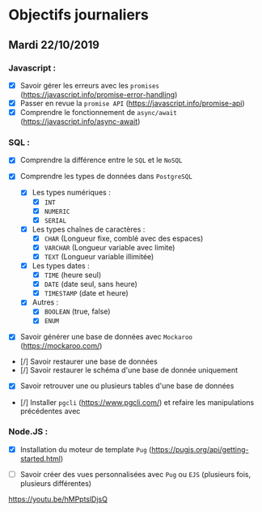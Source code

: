 # Objectifs journaliers

## Mardi 22/10/2019


### Javascript : 

* [x] Savoir gérer les erreurs avec les `promises` (https://javascript.info/promise-error-handling)
* [x] Passer en revue la `promise API` (https://javascript.info/promise-api)
* [x] Comprendre le fonctionnement de `async/await` (https://javascript.info/async-await)

### SQL :

* [x] Comprendre la différence entre le `SQL` et le `NoSQL`

* [x] Comprendre les types de données dans `PostgreSQL`
  * [x] Les types numériques :
    * [x] `INT`
    * [X] `NUMERIC`
    * [x] `SERIAL`
  * [x] Les types chaînes de caractères :
    * [x] `CHAR`    (Longueur fixe, comblé avec des espaces)
    * [X] `VARCHAR` (Longueur variable avec limite)
    * [x] `TEXT`    (Longueur variable illimitée)
  * [x] Les types dates : 
    * [X] `TIME`      (heure seul)
    * [X] `DATE`      (date seul, sans heure)
    * [x] `TIMESTAMP` (date et heure)
  * [x] Autres :
    * [X] `BOOLEAN` (true, false)
    * [x] `ENUM`

* [x] Savoir générer une base de données avec `Mockaroo` (https://mockaroo.com/)
* [/] Savoir restaurer une base de données
* [/] Savoir restaurer le schéma d'une base de donnée uniquement
* [x] Savoir retrouver une ou plusieurs tables d'une base de données
* [/] Installer `pgcli` (https://www.pgcli.com/) et refaire les manipulations précédentes avec

### Node.JS : 

* [x] Installation du moteur de template `Pug` (https://pugjs.org/api/getting-started.html)
* [ ] Savoir créer des vues personnalisées avec `Pug` ou `EJS` (plusieurs fois, plusieurs différentes)


https://youtu.be/hMPptslDjsQ